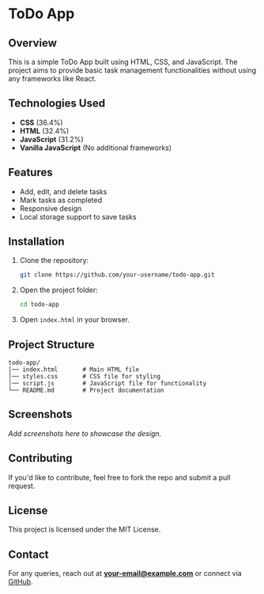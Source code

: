 # ToDo App

## Overview
This is a simple ToDo App built using HTML, CSS, and JavaScript. The project aims to provide basic task management functionalities without using any frameworks like React.

## Technologies Used
- **CSS** (36.4%)
- **HTML** (32.4%)
- **JavaScript** (31.2%)
- **Vanilla JavaScript** (No additional frameworks)

## Features
- Add, edit, and delete tasks
- Mark tasks as completed
- Responsive design
- Local storage support to save tasks

## Installation
1. Clone the repository:
   ```sh
   git clone https://github.com/your-username/todo-app.git
   ```
2. Open the project folder:
   ```sh
   cd todo-app
   ```
3. Open `index.html` in your browser.

## Project Structure
```
todo-app/
│── index.html       # Main HTML file
│── styles.css       # CSS file for styling
│── script.js        # JavaScript file for functionality
└── README.md        # Project documentation
```

## Screenshots
_Add screenshots here to showcase the design._

## Contributing
If you'd like to contribute, feel free to fork the repo and submit a pull request.

## License
This project is licensed under the MIT License.

## Contact
For any queries, reach out at **your-email@example.com** or connect via [GitHub](https://github.com/your-username).

